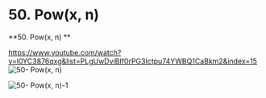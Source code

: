 # 50. Pow(x, n)

**50. Pow(x, n) **

https://www.youtube.com/watch?v=l0YC3876qxg&list=PLgUwDviBIf0rPG3Ictpu74YWBQ1CaBkm2&index=15 
![50- Pow(x, n)](images/50- Pow(x,%20n).png)

![50- Pow(x, n)-1](images/50- Pow(x,%20n)-1.png)

